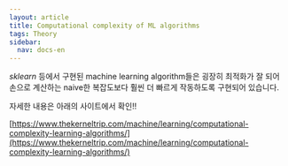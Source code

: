 ```yaml
---
layout: article
title: Computational complexity of ML algorithms
tags: Theory
sidebar:
  nav: docs-en
---
```


*sklearn* 등에서 구현된 machine learning algorithm들은 굉장히 최적화가 잘 되어 손으로 계산하는 naive한 복잡도보다 훨씬 더 빠르게 작동하도록 구현되어 있습니다.

자세한 내용은 아래의 사이트에서 확인!!

[https://www.thekerneltrip.com/machine/learning/computational-complexity-learning-algorithms/](https://www.thekerneltrip.com/machine/learning/computational-complexity-learning-algorithms/)
